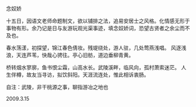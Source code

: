 念奴娇

十五日，因语文老师命题制文，欲以铺排之法，追易安居士之风格。化情感无形于事物有形。余乃记是日与友游玩观光渠事迹，填念奴娇词，恐望古贤者之余尘而不及也。

春水荡漾，初探望，锦江春色倩妆。残堤绕处，游人驻，几处莺燕浅唱。
风逐浅浪，天连芦苇，快哉心骋往。亭心旧舫，道边垂柳青黄。     

桥转烟水寥廓，鱼书恨尘霜，山高水长。武陵溪畔，临风向，孤村萧索迷茫。
人生伴樽，故友当寻访，拟饮斜阳。天涯流连处，惟此相诉衷肠。

自注：武陵，非干桃源之事，聊指游冶之地也

2009.3.15
